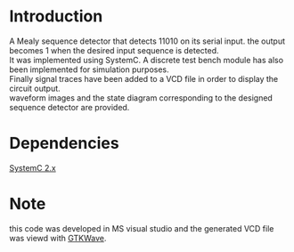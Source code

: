 # Introduction
A Mealy sequence detector that detects 11010 on its serial input. the output becomes 1 when the desired input sequence is detected.  
It was implemented using SystemC. A discrete test bench module has also been implemented for simulation purposes.  
Finally signal traces have been added to a VCD file in order to display the circuit output.  
waveform images and the state diagram corresponding to the designed sequence detector are provided.

# Dependencies
[SystemC 2.x](http://accellera.org/downloads/standards/systemc)

# Note
this code was developed in MS visual studio and the generated VCD file was viewd with [GTKWave](http://gtkwave.sourceforge.net/).
